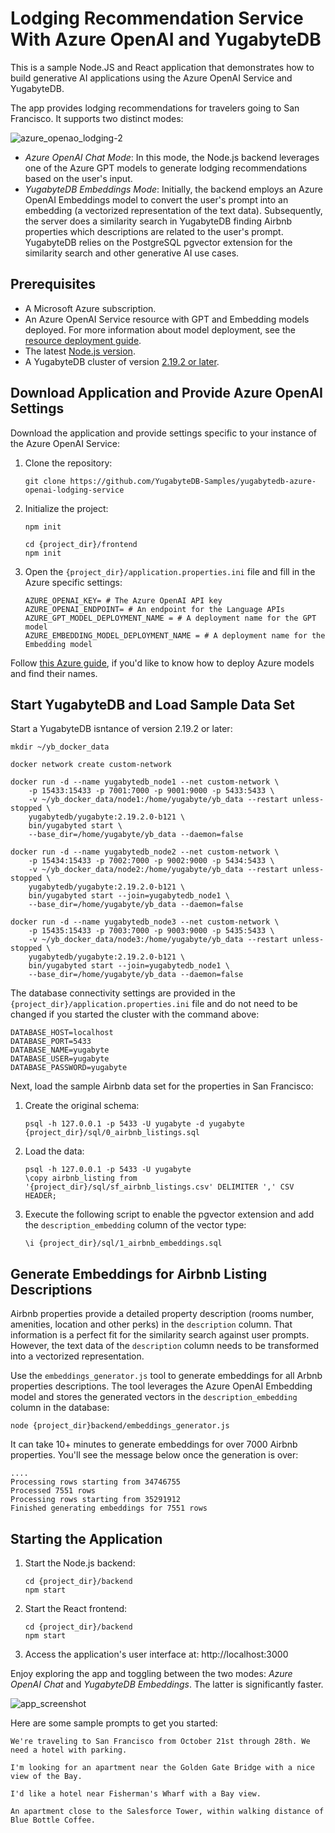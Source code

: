 # Lodging Recommendation Service With Azure OpenAI and YugabyteDB

This is a sample Node.JS and React application that demonstrates how to build generative AI applications using the Azure OpenAI Service and YugabyteDB.

The app provides lodging recommendations for travelers going to San Francisco. It supports two distinct modes:

![azure_openao_lodging-2](https://github.com/YugabyteDB-Samples/yugabytedb-azure-openai-lodging-service/assets/1537233/078e88db-d291-48d5-9909-0be7d31ac698)

* *Azure OpenAI Chat Mode*: In this mode, the Node.js backend leverages one of the Azure GPT models to generate lodging recommendations based on the user's input.
* *YugabyteDB Embeddings Mode*: Initially, the backend employs an Azure OpenAI Embeddings model to convert the user's prompt into an embedding (a vectorized representation of the text data). Subsequently, the server does a similarity search in YugabyteDB finding Airbnb properties which descriptions are related to the user's prompt. YugabyteDB relies on the PostgreSQL pgvector extension for the similarity search and other generative AI use cases.

## Prerequisites

* A Microsoft Azure subscription.
* An Azure OpenAI Service resource with GPT and Embedding models deployed. For more information about model deployment, see the [resource deployment guide](https://learn.microsoft.com/en-us/azure/ai-services/openai/how-to/create-resource?pivots=web-portal).
* The latest [Node.js version](https://github.com/nodejs/release#release-schedule).
* A YugabyteDB cluster of version [2.19.2 or later](https://download.yugabyte.com/).

## Download Application and Provide Azure OpenAI Settings

Download the application and provide settings specific to your instance of the Azure OpenAI Service:

1. Clone the repository:
    ```shell
    git clone https://github.com/YugabyteDB-Samples/yugabytedb-azure-openai-lodging-service
    ```
2. Initialize the project:
    ```shell
    npm init 
    
    cd {project_dir}/frontend
    npm init 
    ```
3. Open the `{project_dir}/application.properties.ini` file and fill in the Azure specific settings:
    ```properties
    AZURE_OPENAI_KEY= # The Azure OpenAI API key
    AZURE_OPENAI_ENDPOINT= # An endpoint for the Language APIs
    AZURE_GPT_MODEL_DEPLOYMENT_NAME = # A deployment name for the GPT model
    AZURE_EMBEDDING_MODEL_DEPLOYMENT_NAME = # A deployment name for the Embedding model
    ```

Follow [this Azure guide](https://learn.microsoft.com/en-us/azure/ai-services/openai/how-to/create-resource?pivots=web-portal), if you'd like to know how to deploy Azure models and find their names.

## Start YugabyteDB and Load Sample Data Set

Start a YugabyteDB isntance of version 2.19.2 or later:
```shell
mkdir ~/yb_docker_data

docker network create custom-network

docker run -d --name yugabytedb_node1 --net custom-network \
    -p 15433:15433 -p 7001:7000 -p 9001:9000 -p 5433:5433 \
    -v ~/yb_docker_data/node1:/home/yugabyte/yb_data --restart unless-stopped \
    yugabytedb/yugabyte:2.19.2.0-b121 \
    bin/yugabyted start \
    --base_dir=/home/yugabyte/yb_data --daemon=false

docker run -d --name yugabytedb_node2 --net custom-network \
    -p 15434:15433 -p 7002:7000 -p 9002:9000 -p 5434:5433 \
    -v ~/yb_docker_data/node2:/home/yugabyte/yb_data --restart unless-stopped \
    yugabytedb/yugabyte:2.19.2.0-b121 \
    bin/yugabyted start --join=yugabytedb_node1 \
    --base_dir=/home/yugabyte/yb_data --daemon=false
    
docker run -d --name yugabytedb_node3 --net custom-network \
    -p 15435:15433 -p 7003:7000 -p 9003:9000 -p 5435:5433 \
    -v ~/yb_docker_data/node3:/home/yugabyte/yb_data --restart unless-stopped \
    yugabytedb/yugabyte:2.19.2.0-b121 \
    bin/yugabyted start --join=yugabytedb_node1 \
    --base_dir=/home/yugabyte/yb_data --daemon=false
```

The database connectivity settings are provided in the `{project_dir}/application.properties.ini` file and do not need to be changed if you started the cluster with the command above:
```properties
DATABASE_HOST=localhost
DATABASE_PORT=5433
DATABASE_NAME=yugabyte
DATABASE_USER=yugabyte
DATABASE_PASSWORD=yugabyte
```

Next, load the sample Airbnb data set for the properties in San Francisco:
1. Create the original schema:
    ```shell
    psql -h 127.0.0.1 -p 5433 -U yugabyte -d yugabyte {project_dir}/sql/0_airbnb_listings.sql
    ```

2. Load the data:
    ```shell
    psql -h 127.0.0.1 -p 5433 -U yugabyte
    \copy airbnb_listing from '{project_dir}/sql/sf_airbnb_listings.csv' DELIMITER ',' CSV HEADER;
    ```
3. Execute the following script to enable the pgvector extension and add the `description_embedding` column of the vector type:
    ```shell
    \i {project_dir}/sql/1_airbnb_embeddings.sql
    ```
## Generate Embeddings for Airbnb Listing Descriptions

Airbnb properties provide a detailed property description (rooms number, amenities, location and other perks) in the `description` column. That information is a perfect fit for the similarity search against user prompts. However, the text data of the `description` column needs to be transformed into a vectorized representation.

Use the `embeddings_generator.js` tool to generate embeddings for all Arbnb properties descriptions. The tool leverages the Azure OpenAI Embedding model and stores the generated vectors in the `description_embedding` column in the database:

```shell
node {project_dir}backend/embeddings_generator.js
```

It can take 10+ minutes to generate embeddings for over 7000 Airbnb properties. You'll see the message below once the generation is over:
```shell
....
Processing rows starting from 34746755
Processed 7551 rows
Processing rows starting from 35291912
Finished generating embeddings for 7551 rows
```

## Starting the Application

1. Start the Node.js backend:
    ```shell
    cd {project_dir}/backend
    npm start
    ```
2. Start the React frontend:
    ```shell
    cd {project_dir}/backend
    npm start
    ```

3. Access the application's user interface at:
    http://localhost:3000

Enjoy exploring the app and toggling between the two modes: *Azure OpenAI Chat* and *YugabyteDB Embeddings*. The latter is significantly faster.

![app_screenshot](https://github.com/YugabyteDB-Samples/yugabytedb-azure-openai-lodging-service/assets/1537233/02014aa2-d240-421f-b38c-98f380546a56)

Here are some sample prompts to get you started:
```
We're traveling to San Francisco from October 21st through 28th. We need a hotel with parking.

I'm looking for an apartment near the Golden Gate Bridge with a nice view of the Bay.

I'd like a hotel near Fisherman's Wharf with a Bay view.

An apartment close to the Salesforce Tower, within walking distance of Blue Bottle Coffee.
```
